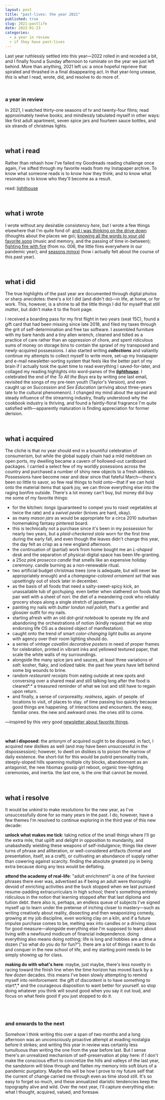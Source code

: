 ```yaml
---
layout: post
title: "past-lives: the year 2021"
published: true
slug: 2021-pastlife
date: 2022-01-23
categories:
  - a year in review
  - if they have past-lives
---
```


Last year ruthlessly settled into this year—2022 rolled in and receded a bit, and I finally found a Sunday afternoon to ruminate on the year we just left behind. More than anything, 2021 left us: a once hopeful reprieve that spiraled and thrashed in a final disappearing act. In that year-long unease, *this* is what I read, wrote, did, and resolve to do more of.

<br />

### a year in review

In 2021, I watched thirty-one seasons of tv and twenty-four films; read approximately twelve books; and mindlessly tabulated myself in other ways: like first adult apartment, seven spice jars and fourteen sauce bottles, and six strands of christmas lights.

<!--more-->

<br />

## what i read

Rather than rehash how I've failed my Goodreads reading challenge once again, I've sifted through my favorite reads from my Instapaper archive. To know what someone reads is to know how they think; and to know what resonates is to know who they'll become as a result.

read: [lighthouse](https://lighthouse.kellyluo.me/) 

<br />

## what i wrote

I wrote without any desirable consistency *here*, but I wrote a few things elsewhere that I'm quite fond of: [and i was thinking on the drive down](https://blog.kellyluo.me/2021-12/on-the-plane-over) (thoughts about the places we go); [knowing all the words to your old favorite song](https://blog.kellyluo.me/2021-11/musical-memorabilia) (music and memory, and the passing of time in-between); [fighting fire with fire](https://blog.kellyluo.me/2021-04/collections-006) (from no. 006, the little fires everywhere in our pandemic year); and [seasons mmxxi](https://blog.kellyluo.me/2021-12/seasons-twenty-one) (how i actually felt about the course of this past year).

<br />

## what i did

The true highlights of the past year are documented through digital photos or sharp anecdotes: there's a lot I did (and didn't do)—in life, at home, or for work. This, however, is a shrine to all the little things I did for myself that still *matter*, but didn't make it to the front page.

I received a boarding pass for my first flight in two years (seat 15C), found a gift card that had been missing since late 2018, and filed my taxes through the grit of self-determination and free tax software. I assembled furniture with my bare hands and a tiny allen wrench, cleaned and tidied as a practice of care rather than an oppression of chore, and spent ridiculous sums of money on storage bins to contain the sprawl of my transposed and newly-acquired possessions. I also started writing ***collections*** and valiantly continue my attempts to collect myself to write more, set-up my Instapaper and e-mail newsletter-sorting system that feels like the better part of my brain if I actually took the quiet time to read everything I saved-for-later, and collaged my reading highlights into word-panes of the [***lighthouse***](https://lighthouse.kellyluo.me/). I celebrated the end of the *To All the Boys* era by writing one last email, revisited the songs of my pre-teen youth (Taylor's Version), and even caught up on *Succession* and *Sex Education* (arriving about three-years late to the cultural phenomenon). I changed my mind about the sprawl and steady influence of the streaming industry, finally understood why the cookbook industry is thriving, and found a faintly-floral fragrance I'm quite satisfied with—apparently maturation is finding appreciation for former derision.

<br />

## what i acquired

The cliché is that no year should end in a bountiful celebration of consumerism, but while the global supply chain had a mild meltdown on open ports, my dwelling became a cavern of hollowed-out cardboard packages. I carried a select few of my worldly posessions across the country and purchased a number of shiny new objects to a fresh address. Possessions have become near and dear since that fateful March—there's been so little to savor, so few real things to hold onto—that if we can hold onto the material items that spark joy, we can throw everything else into the raging bonfire outside. There's a lot money can't buy, but money did buy me some of my favorite things: 

- for the kitchen: *tongs* (guaranteed to compel you to roast vegetables at twice the rate) and a *swivel peeler* (knives are hard, okay).
- as many *mason jars* as would be appropriate for a circa 2010  suburban homemaking fantasy pinterest board.
- this is technically not a purchase since it's been in my possession for nearly two years, but a *plaid-checkered stole* worn for the first time during the early fall, and even though the leaves didn't change this year, the day felt as crisp as a new england afternoon.
- the continuation of (partial) work from home bought me an *L-shaped desk* and the separation of physical-digital space has been life-granting.
- a 25oz *pink prosecco candle* that smells like an expensive holiday ceremony. candle burning as a non-renewable ritual.
- two artificial budget christmas trees (one is adequate, but will never be appropriately enough) and a *champagne-colored ornament set* that was upsettingly out of stock later in december.
- as the basis of all foods that need a salty-sweet-spicy kick, an unassailable tub of *gochujang.* even better when slathered on foods that pair well with a sheet of *nori*. the diet of a meandering cook who reliably grocery shops along a single stretch of japantown.
- painting my nails with *butter london nail polish,* that's a gentler and glossier outfit for my nails.
- starting afresh with an old *dot-grid notebook* to operate my life and abandoning the orchestrations of notion (kindly request that we stop endorsing life OS as a desired object of manifestation).
- caught onto the trend of smart *color-changing light bulbs* as anyone with agency over their room lighting should do.
- a series of *vintage cavallini decorative posters* in need of proper frames for celebration, printed in vibrant inks and yellowed textured paper, that scale the white walls of my surroundings.
- alongside the many spice jars and sauces, at least three variations of *salt*: kosher, flaky, and iodized table. the past few years have left behind some big wounds to brine.
- random *restaurant receipts* from eating outside at new spots and conversing over a shared meal and still talking long after the food is cleared*.* a treasured reminder of what we lost and still have to regain upon return.
- and finally, a sense of corporeality. *realness*, again. of people. of locations to visit, of places to stay. of time passing too quickly because good things are happening. of interactions and encounters. the easy, familiar ones. the new and awkward ones. the ones still to come.

—inspired by this very good [newsletter about favorite things](https://haleynahman.substack.com/p/79-my-favorite-things).

<br />

**what i disposed:** the antonym of acquired ought to be disposed. in fact, I acquired new dislikes as well (and may have been unsuccessful in the dispossession); however, to dwell on dislikes is to poison the marrow of daily existence. the short-list for this would be putrid personality traits, steeply-sloped hills spanning multiple city blocks, abandonment as an antagonist, the new hbomax gossip girl reboot, organic tree-lighting ceremonies, and inertia. the last one, is the one that cannot be moved.

<br />

## what i resolve

It would be unkind to make resolutions for the new year, as I've unsuccessfully done for so many years in the past. I do, however, have a few themes I'm resolved to continue exploring in the third year of this new decade:

**unlock what makes me tick**: taking notice of the small things where I'll go the extra mile, that uplift and delight in opposition to mundanity, and unabashedly wielding these weapons of self-indulgence; things like clever turns of phrase and alliteration, or well-considered artifacts (format and presentation, itself, as a craft), or cultivating an abundance of supply rather than cowering against scarcity. finding the absolute greatest joy in being extra because doing any less would be deflating.

**attend the academy of real-life**: "adult enrichment" is one of the funniest phrases there ever was, advertised as if being an adult were thoroughly devoid of enriching activities and the buck stopped when we last pursued resume-padding extracurriculars in high school; there's something entirely ridiculous in the notion that learning stopped after that last diploma and tuition debt. there also is, perhaps, an endless queue of subjects I've signed myself up to learn under the pretense of inching closer to mastery—such as writing creatively about reality, dissecting and then weaponizing comedy, growing at my job discipline, even working clay on a kiln, and if a future impulse purchase comes to be, melting wax into candles or a driving class for good measure—alongside everything else I'm supposed to learn about living with a newfound modicum of financial independence. doing everything also means doing nothing; life is long and hobbies are a dime a dozen ("so what do you do for fun?"). there are a lot of things I want to do and conquer in the new school of life, and my starting point needs to be simply showing up for class.

**making do with what's here**: maybe, just maybe, there's less novelty in racing toward the finish line when the time horizon has moved back by a few dozen decades. this means I've been slowly attempting to remind myself into reinforcement: the gift of discontent is to have *something* to start*,* and the courageous disposition to want better for yourself. so stop doing whatever you think will sound good when you say it out loud, and focus on what feels good if you just stopped to do it.

<br />

<br />

### and onwards to the next

Somehow I think writing this over a span of two months and a long afternoon was an unconsciously proactive attempt at evading nostalgia before it strikes; and writing this year in review was certainly less tumultuous than writing the one from the year before last. But I sense there's an unrealized mechanism of self-preservation at play here: if I don't make the conscious effort to concretize the hills and valleys of the last year, the sandstorm will blow through and flatten my memory into soft blurs of a pandemic purgatory. Maybe this will be how I prove to my future self that the current of change carried me through even as time stood still. It's so easy to forget so much, and these annualized diaristic tendencies keep the topography alive and wild. Over the next year, I'll capture everything else: what I thought, acquired, valued, and foresaw.

